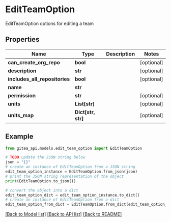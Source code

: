 # EditTeamOption

EditTeamOption options for editing a team

## Properties

Name | Type | Description | Notes
------------ | ------------- | ------------- | -------------
**can_create_org_repo** | **bool** |  | [optional] 
**description** | **str** |  | [optional] 
**includes_all_repositories** | **bool** |  | [optional] 
**name** | **str** |  | 
**permission** | **str** |  | [optional] 
**units** | **List[str]** |  | [optional] 
**units_map** | **Dict[str, str]** |  | [optional] 

## Example

```python
from gitea_api.models.edit_team_option import EditTeamOption

# TODO update the JSON string below
json = "{}"
# create an instance of EditTeamOption from a JSON string
edit_team_option_instance = EditTeamOption.from_json(json)
# print the JSON string representation of the object
print(EditTeamOption.to_json())

# convert the object into a dict
edit_team_option_dict = edit_team_option_instance.to_dict()
# create an instance of EditTeamOption from a dict
edit_team_option_from_dict = EditTeamOption.from_dict(edit_team_option_dict)
```
[[Back to Model list]](../README.md#documentation-for-models) [[Back to API list]](../README.md#documentation-for-api-endpoints) [[Back to README]](../README.md)


